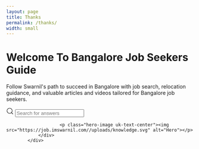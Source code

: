 ```yaml
---
layout: page
title: Thanks
permalink: /thanks/
width: small
---
```


<div class="uk-container uk-container-medium uk-flex uk-flex-middle uk-flex-wrap">
                <!-- Left side: Title, Heading, and Search -->
                <div class="uk-width-1-2@s uk-margin-top@m">
                    <h1 class="uk-heading-primary uk-margin-remove-top">Welcome To Bangalore Job Seekers Guide</h1>
                    <p class="uk-text-lead">Follow Swarnil's path to succeed in Bangalore with job search, relocation guidance, and valuable articles and videos tailored for Bangalore job seekers.</p>
                        <div class="hero-search">
                            <!-- Html Elements for Search -->
                            <div class="uk-position-relative">
                                <form class="uk-search uk-search-default uk-width-1-1" name="search-hero" onsubmit="return false;">
                                    <span class="uk-search-icon-flip uk-search-icon uk-icon" data-uk-search-icon=""><svg width="20" height="20" viewBox="0 0 20 20" xmlns="http://www.w3.org/2000/svg" data-svg="search-icon"><circle fill="none" stroke="#000" stroke-width="1.1" cx="9" cy="9" r="7"></circle><path fill="none" stroke="#000" stroke-width="1.1" d="M14,14 L18,18 L14,14 Z"></path></svg></span>
                                    <input id="search-hero" class="uk-search-input uk-box-shadow-large" type="search" placeholder="Search for answers" autocomplete="off">
                                </form>
                                <ul id="search-hero-results" class="uk-position-absolute uk-width-1-1 uk-list"></ul>
                            </div>
                            <script>
                               SimpleJekyllSearch({
                                    searchInput: document.getElementById('search-hero'),
                                    resultsContainer: document.getElementById('search-hero-results'),
                                    noResultsText: '<li class="no-results">No results found</li>',
                                    searchResultTemplate: '<li><a href="{url}">{title}</a><span>{subtitle}</span></li>',
                                    json: "/search.json"
                                });
                                searchResults("search-hero");
                            </script>
                        </div>
                </div>
                <!-- Right side: Image or SVG -->
                <div class="uk-width-1-2@s uk-text-center@s uk-margin-top@m">
                    
                        <p class="hero-image uk-text-center"><img src="https://job.imswarnil.com//uploads/knowledge.svg" alt="Hero"></p>
                </div>
            </div>